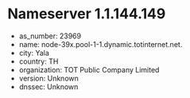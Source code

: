# Nameserver 1.1.144.149

* as_number: 23969
* name: node-39x.pool-1-1.dynamic.totinternet.net.
* city: Yala
* country: TH
* organization: TOT Public Company Limited
* version: Unknown
* dnssec: Unknown
